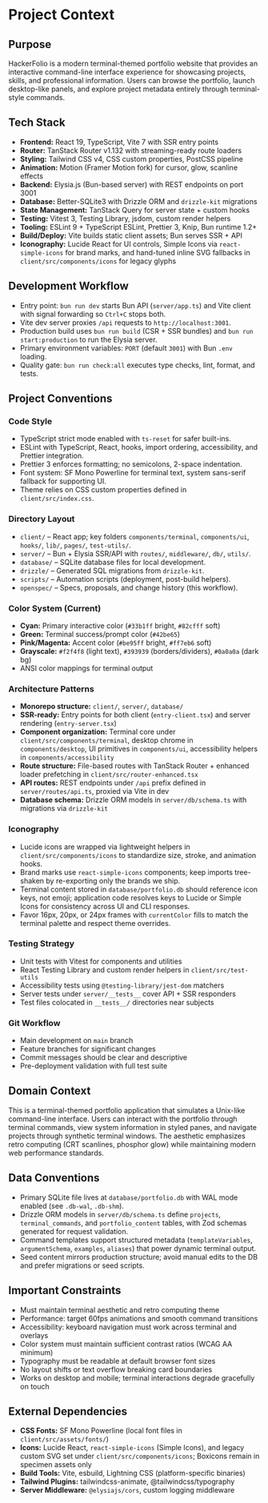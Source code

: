 # Project Context

## Purpose

HackerFolio is a modern terminal-themed portfolio website that provides an
interactive command-line interface experience for showcasing projects, skills,
and professional information. Users can browse the portfolio, launch
desktop-like panels, and explore project metadata entirely through
terminal-style commands.

## Tech Stack

- **Frontend:** React 19, TypeScript, Vite 7 with SSR entry points
- **Router:** TanStack Router v1.132 with streaming-ready route loaders
- **Styling:** Tailwind CSS v4, CSS custom properties, PostCSS pipeline
- **Animation:** Motion (Framer Motion fork) for cursor, glow, scanline effects
- **Backend:** Elysia.js (Bun-based server) with REST endpoints on port 3001
- **Database:** Better-SQLite3 with Drizzle ORM and `drizzle-kit` migrations
- **State Management:** TanStack Query for server state + custom hooks
- **Testing:** Vitest 3, Testing Library, jsdom, custom render helpers
- **Tooling:** ESLint 9 + TypeScript ESLint, Prettier 3, Knip, Bun runtime 1.2+
- **Build/Deploy:** Vite builds static client assets; Bun serves SSR + API
- **Iconography:** Lucide React for UI controls, Simple Icons via `react-simple-icons` for brand marks, and hand-tuned inline SVG fallbacks in `client/src/components/icons` for legacy glyphs

## Development Workflow

- Entry point: `bun run dev` starts Bun API (`server/app.ts`) and Vite client
  with signal forwarding so `Ctrl+C` stops both.
- Vite dev server proxies `/api` requests to `http://localhost:3001`.
- Production build uses `bun run build` (CSR + SSR bundles) and
  `bun run start:production` to run the Elysia server.
- Primary environment variables: `PORT` (default `3001`) with Bun `.env`
  loading.
- Quality gate: `bun run check:all` executes type checks, lint, format, and
  tests.

## Project Conventions

### Code Style

- TypeScript strict mode enabled with `ts-reset` for safer built-ins.
- ESLint with TypeScript, React, hooks, import ordering, accessibility, and
  Prettier integration.
- Prettier 3 enforces formatting; no semicolons, 2-space indentation.
- Font system: SF Mono Powerline for terminal text, system sans-serif fallback
  for supporting UI.
- Theme relies on CSS custom properties defined in `client/src/index.css`.

### Directory Layout

- `client/` – React app; key folders `components/terminal`, `components/ui`,
  `hooks/`, `lib/`, `pages/`, `test-utils/`.
- `server/` – Bun + Elysia SSR/API with `routes/`, `middleware/`, `db/`,
  `utils/`.
- `database/` – SQLite database files for local development.
- `drizzle/` – Generated SQL migrations from `drizzle-kit`.
- `scripts/` – Automation scripts (deployment, post-build helpers).
- `openspec/` – Specs, proposals, and change history (this workflow).

### Color System (Current)

- **Cyan:** Primary interactive color (`#33b1ff` bright, `#82cfff` soft)
- **Green:** Terminal success/prompt color (`#42be65`)
- **Pink/Magenta:** Accent color (`#be95ff` bright, `#ff7eb6` soft)
- **Grayscale:** `#f2f4f8` (light text), `#393939` (borders/dividers), `#0a0a0a`
  (dark bg)
- ANSI color mappings for terminal output

### Architecture Patterns

- **Monorepo structure:** `client/`, `server/`, `database/`
- **SSR-ready:** Entry points for both client (`entry-client.tsx`) and server
  rendering (`entry-server.tsx`)
- **Component organization:** Terminal core under
  `client/src/components/terminal`, desktop chrome in `components/desktop`, UI
  primitives in `components/ui`, accessibility helpers in
  `components/accessibility`
- **Route structure:** File-based routes with TanStack Router + enhanced loader
  prefetching in `client/src/router-enhanced.tsx`
- **API routes:** REST endpoints under `/api` prefix defined in
  `server/routes/api.ts`, proxied via Vite in dev
- **Database schema:** Drizzle ORM models in `server/db/schema.ts` with
  migrations via `drizzle-kit`

### Iconography

- Lucide icons are wrapped via lightweight helpers in `client/src/components/icons` to standardize size, stroke, and animation hooks.
- Brand marks use `react-simple-icons` components; keep imports tree-shaken by re-exporting only the brands we ship.
- Terminal content stored in `database/portfolio.db` should reference icon keys, not emoji; application code resolves keys to Lucide or Simple Icons for consistency across UI and CLI responses.
- Favor 16px, 20px, or 24px frames with `currentColor` fills to match the terminal palette and respect theme overrides.

### Testing Strategy

- Unit tests with Vitest for components and utilities
- React Testing Library and custom render helpers in `client/src/test-utils`
- Accessibility tests using `@testing-library/jest-dom` matchers
- Server tests under `server/__tests__` cover API + SSR responders
- Test files colocated in `__tests__/` directories near subjects

### Git Workflow

- Main development on `main` branch
- Feature branches for significant changes
- Commit messages should be clear and descriptive
- Pre-deployment validation with full test suite

## Domain Context

This is a terminal-themed portfolio application that simulates a Unix-like
command-line interface. Users can interact with the portfolio through terminal
commands, view system information in styled panes, and navigate projects through
synthetic terminal windows. The aesthetic emphasizes retro computing (CRT
scanlines, phosphor glow) while maintaining modern web performance standards.

## Data Conventions

- Primary SQLite file lives at `database/portfolio.db` with WAL mode enabled (see `.db-wal`, `.db-shm`).
- Drizzle ORM models in `server/db/schema.ts` define `projects`, `terminal_commands`, and `portfolio_content` tables, with Zod schemas generated for request validation.
- Command templates support structured metadata (`templateVariables`, `argumentSchema`, `examples`, `aliases`) that power dynamic terminal output.
- Seed content mirrors production structure; avoid manual edits to the DB and prefer migrations or seed scripts.

## Important Constraints

- Must maintain terminal aesthetic and retro computing theme
- Performance: target 60fps animations and smooth command transitions
- Accessibility: keyboard navigation must work across terminal and overlays
- Color system must maintain sufficient contrast ratios (WCAG AA minimum)
- Typography must be readable at default browser font sizes
- No layout shifts or text overflow breaking card boundaries
- Works on desktop and mobile; terminal interactions degrade gracefully on touch

## External Dependencies

- **CSS Fonts:** SF Mono Powerline (local font files in
  `client/src/assets/fonts/`)
- **Icons:** Lucide React, `react-simple-icons` (Simple Icons), and legacy custom SVG set under `client/src/components/icons`; Boxicons remain in specimen assets only
- **Build Tools:** Vite, esbuild, Lightning CSS (platform-specific binaries)
- **Tailwind Plugins:** tailwindcss-animate, @tailwindcss/typography
- **Server Middleware:** `@elysiajs/cors`, custom logging middleware

